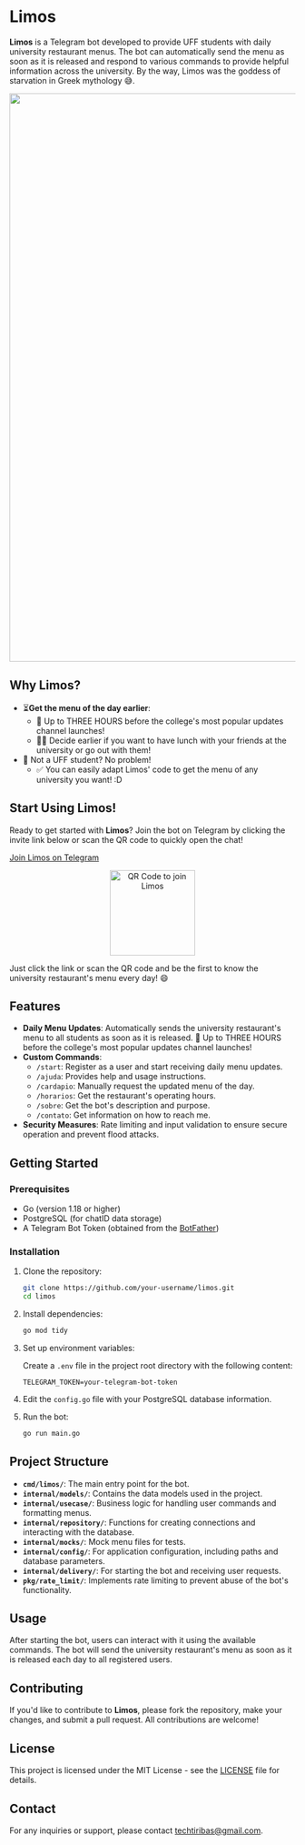 # Limos

**Limos** is a Telegram bot developed to provide UFF students with daily university restaurant menus. The bot can automatically send the menu as soon as it is released and respond to various commands to provide helpful information across the university. By the way, Limos was the goddess of starvation in Greek mythology 😅.

<p align="center">
  <img src="assets/short.png" width="1000"/>
</p>

## Why Limos?

- ⏳**Get the menu of the day earlier**:
    - 🚨 Up to THREE HOURS before the college's most popular updates channel launches!
    - 🙋‍♂️ Decide earlier if you want to have lunch with your friends at the university or go out with them!
- 👋 Not a UFF student? No problem!
    - ✅ You can easily adapt Limos' code to get the menu of any university you want! :D

## Start Using Limos!

Ready to get started with **Limos**? Join the bot on Telegram by clicking the invite link below or scan the QR code to quickly open the chat!

[Join Limos on Telegram](https://t.me/cardapiouff_bot)

<p align="center">
  <img src="assets/qrcode.png" width="150" alt="QR Code to join Limos"/>
</p>

Just click the link or scan the QR code and be the first to know the university restaurant's menu every day! 😄

## Features

- **Daily Menu Updates**: Automatically sends the university restaurant's menu to all students as soon as it is released. 🚨 Up to THREE HOURS before the college's most popular updates channel launches!
- **Custom Commands**:
    - `/start`: Register as a user and start receiving daily menu updates.
    - `/ajuda`: Provides help and usage instructions.
    - `/cardapio`: Manually request the updated menu of the day.
    - `/horarios`: Get the restaurant's operating hours.
    - `/sobre`: Get the bot's description and purpose.
    - `/contato`: Get information on how to reach me.
- **Security Measures**: Rate limiting and input validation to ensure secure operation and prevent flood attacks.

## Getting Started

### Prerequisites

- Go (version 1.18 or higher)
- PostgreSQL (for chatID data storage)
- A Telegram Bot Token (obtained from the [BotFather](https://core.telegram.org/bots#6-botfather))

### Installation

1. Clone the repository:

   ```bash
   git clone https://github.com/your-username/limos.git
   cd limos
   ```

2. Install dependencies:

   ```bash
   go mod tidy
   ```

3. Set up environment variables:

   Create a `.env` file in the project root directory with the following content:

   ```env
   TELEGRAM_TOKEN=your-telegram-bot-token
   ```

4. Edit the `config.go` file with your PostgreSQL database information.

5. Run the bot:

   ```bash
   go run main.go
   ```

## Project Structure

- **`cmd/limos/`**: The main entry point for the bot.
- **`internal/models/`**: Contains the data models used in the project.
- **`internal/usecase/`**: Business logic for handling user commands and formatting menus.
- **`internal/repository/`**: Functions for creating connections and interacting with the database.
- **`internal/mocks/`**: Mock menu files for tests.
- **`internal/config/`**: For application configuration, including paths and database parameters.
- **`internal/delivery/`**: For starting the bot and receiving user requests.
- **`pkg/rate_limit/`**: Implements rate limiting to prevent abuse of the bot's functionality.

## Usage

After starting the bot, users can interact with it using the available commands. The bot will send the university restaurant's menu as soon as it is released each day to all registered users.

## Contributing

If you'd like to contribute to **Limos**, please fork the repository, make your changes, and submit a pull request. All contributions are welcome!

## License

This project is licensed under the MIT License - see the [LICENSE](LICENSE) file for details.

## Contact

For any inquiries or support, please contact [techtiribas@gmail.com](mailto:techtiribas@gmail.com).
